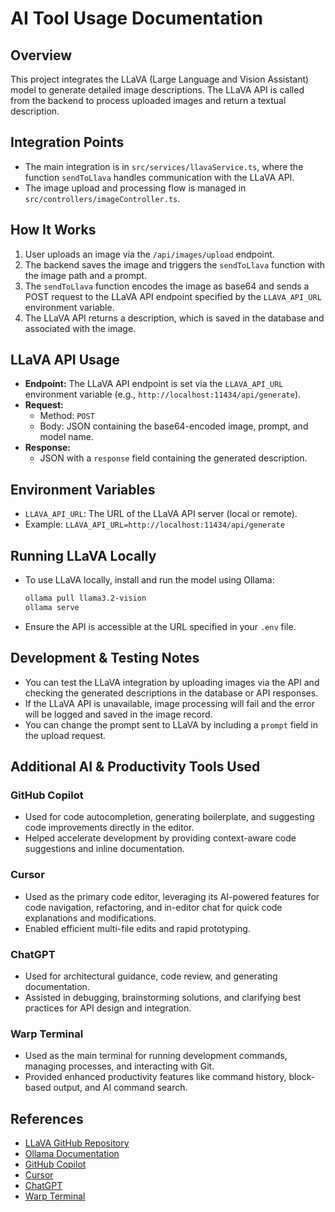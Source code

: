 # AI Tool Usage Documentation

## Overview
This project integrates the LLaVA (Large Language and Vision Assistant) model to generate detailed image descriptions. The LLaVA API is called from the backend to process uploaded images and return a textual description.

## Integration Points
- The main integration is in `src/services/llavaService.ts`, where the function `sendToLlava` handles communication with the LLaVA API.
- The image upload and processing flow is managed in `src/controllers/imageController.ts`.

## How It Works
1. User uploads an image via the `/api/images/upload` endpoint.
2. The backend saves the image and triggers the `sendToLlava` function with the image path and a prompt.
3. The `sendToLlava` function encodes the image as base64 and sends a POST request to the LLaVA API endpoint specified by the `LLAVA_API_URL` environment variable.
4. The LLaVA API returns a description, which is saved in the database and associated with the image.

## LLaVA API Usage
- **Endpoint:** The LLaVA API endpoint is set via the `LLAVA_API_URL` environment variable (e.g., `http://localhost:11434/api/generate`).
- **Request:**
  - Method: `POST`
  - Body: JSON containing the base64-encoded image, prompt, and model name.
- **Response:**
  - JSON with a `response` field containing the generated description.

## Environment Variables
- `LLAVA_API_URL`: The URL of the LLaVA API server (local or remote).
- Example: `LLAVA_API_URL=http://localhost:11434/api/generate`

## Running LLaVA Locally
- To use LLaVA locally, install and run the model using Ollama:
  ```bash
  ollama pull llama3.2-vision
  ollama serve
  ```
- Ensure the API is accessible at the URL specified in your `.env` file.

## Development & Testing Notes
- You can test the LLaVA integration by uploading images via the API and checking the generated descriptions in the database or API responses.
- If the LLaVA API is unavailable, image processing will fail and the error will be logged and saved in the image record.
- You can change the prompt sent to LLaVA by including a `prompt` field in the upload request.

## Additional AI & Productivity Tools Used

### GitHub Copilot
- Used for code autocompletion, generating boilerplate, and suggesting code improvements directly in the editor.
- Helped accelerate development by providing context-aware code suggestions and inline documentation.

### Cursor
- Used as the primary code editor, leveraging its AI-powered features for code navigation, refactoring, and in-editor chat for quick code explanations and modifications.
- Enabled efficient multi-file edits and rapid prototyping.

### ChatGPT
- Used for architectural guidance, code review, and generating documentation.
- Assisted in debugging, brainstorming solutions, and clarifying best practices for API design and integration.

### Warp Terminal
- Used as the main terminal for running development commands, managing processes, and interacting with Git.
- Provided enhanced productivity features like command history, block-based output, and AI command search.

## References
- [LLaVA GitHub Repository](https://github.com/haotian-liu/LLaVA)
- [Ollama Documentation](https://ollama.com/)
- [GitHub Copilot](https://github.com/features/copilot)
- [Cursor](https://www.cursor.so/)
- [ChatGPT](https://chat.openai.com/)
- [Warp Terminal](https://www.warp.dev/) 